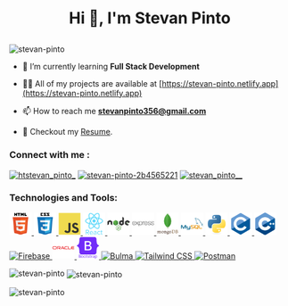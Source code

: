 <h1 align="center">Hi 👋,  I'm Stevan Pinto</h1>
<h2 align="center"></h2>

<p align="left"> <img src="https://komarev.com/ghpvc/?username=stevan-pinto&label=Profile%20views&color=0e75b6&style=flat" alt="stevan-pinto" /> </p>


- 🌱 I’m currently learning **Full Stack Development**

- 👨‍💻 All of my projects are available at [https://stevan-pinto.netlify.app](https://stevan-pinto.netlify.app)

- 📫 How to reach me   **stevanpinto356@gmail.com**
- 📝 Checkout my [Resume](https://drive.google.com/file/d/).
  

<h3 align="left">Connect with me   : </h3>
<p align="left">
<a href="https://twitter.com/stevan_pinto_" target="blank"><img align="center" src="https://raw.githubusercontent.com/rahuldkjain/github-profile-readme-generator/master/src/images/icons/Social/twitter.svg" alt="htstevan_pinto_" height="30" width="40" /></a>
<a href="https://linkedin.com/in/stevan-pinto-2b4565221" target="blank"><img align="center" src="https://raw.githubusercontent.com/rahuldkjain/github-profile-readme-generator/master/src/images/icons/Social/linked-in-alt.svg" alt="stevan-pinto-2b4565221" height="30" width="40" /></a>
<a href="https://instagram.com/stevan_pinto__" target="blank"><img align="center" src="https://raw.githubusercontent.com/rahuldkjain/github-profile-readme-generator/master/src/images/icons/Social/instagram.svg" alt="stevan_pinto__" height="30" width="40" /></a>
</p>
<h3 align="left">Technologies and Tools:</h3>
<p align="left">
   <a href="https://www.w3.org/html/" target="_blank" rel="noreferrer">
      <img src="https://raw.githubusercontent.com/devicons/devicon/master/icons/html5/html5-original-wordmark.svg" alt="HTML5" width="40" height="40"/>
   </a>
   <a href="https://www.w3schools.com/css/" target="_blank" rel="noreferrer">
      <img src="https://raw.githubusercontent.com/devicons/devicon/master/icons/css3/css3-original-wordmark.svg" alt="CSS3" width="40" height="40"/>
   </a>
   <a href="https://developer.mozilla.org/en-US/docs/Web/JavaScript" target="_blank" rel="noreferrer">
      <img src="https://raw.githubusercontent.com/devicons/devicon/master/icons/javascript/javascript-original.svg" alt="JavaScript" width="40" height="40"/>
   </a>
   <a href="https://reactjs.org/" target="_blank" rel="noreferrer">
      <img src="https://raw.githubusercontent.com/devicons/devicon/master/icons/react/react-original-wordmark.svg" alt="React" width="40" height="40"/>
   </a>
   <a href="https://nodejs.org" target="_blank" rel="noreferrer">
      <img src="https://raw.githubusercontent.com/devicons/devicon/master/icons/nodejs/nodejs-original-wordmark.svg" alt="Node.js" width="40" height="40"/>
   </a>
   <a href="https://expressjs.com" target="_blank" rel="noreferrer">
      <img src="https://raw.githubusercontent.com/devicons/devicon/master/icons/express/express-original-wordmark.svg" alt="Express.js" width="40" height="40"/>
   </a>
   <a href="https://www.mongodb.com/" target="_blank" rel="noreferrer">
      <img src="https://raw.githubusercontent.com/devicons/devicon/master/icons/mongodb/mongodb-original-wordmark.svg" alt="MongoDB" width="40" height="40"/>
   </a>
   <a href="https://www.mysql.com/" target="_blank" rel="noreferrer">
      <img src="https://raw.githubusercontent.com/devicons/devicon/master/icons/mysql/mysql-original-wordmark.svg" alt="MySQL" width="40" height="40"/>
   </a>
   <a href="https://www.python.org" target="_blank" rel="noreferrer">
      <img src="https://raw.githubusercontent.com/devicons/devicon/master/icons/python/python-original.svg" alt="Python" width="40" height="40"/>
   </a>
   <a href="https://www.cprogramming.com/" target="_blank" rel="noreferrer">
      <img src="https://raw.githubusercontent.com/devicons/devicon/master/icons/c/c-original.svg" alt="C" width="40" height="40"/>
   </a>
   <a href="https://www.w3schools.com/cpp/" target="_blank" rel="noreferrer">
      <img src="https://raw.githubusercontent.com/devicons/devicon/master/icons/cplusplus/cplusplus-original.svg" alt="C++" width="40" height="40"/>
   </a>
   <a href="https://firebase.google.com/" target="_blank" rel="noreferrer">
      <img src="https://www.vectorlogo.zone/logos/firebase/firebase-icon.svg" alt="Firebase" width="40" height="40"/>
   </a>
   <a href="https://www.oracle.com/" target="_blank" rel="noreferrer">
      <img src="https://raw.githubusercontent.com/devicons/devicon/master/icons/oracle/oracle-original.svg" alt="Oracle" width="40" height="40"/>
   </a>
   <a href="https://getbootstrap.com" target="_blank" rel="noreferrer">
      <img src="https://raw.githubusercontent.com/devicons/devicon/master/icons/bootstrap/bootstrap-plain-wordmark.svg" alt="Bootstrap" width="40" height="40"/>
   </a>
   <a href="https://bulma.io/" target="_blank" rel="noreferrer">
      <img src="https://raw.githubusercontent.com/gilbarbara/logos/804dc257b59e144eaca5bc6ffd16949752c6f789/logos/bulma.svg" alt="Bulma" width="40" height="40"/>
   </a>
   <a href="https://www.vectorlogo.zone/logos/tailwindcss/tailwindcss-icon.svg" target="_blank" rel="noreferrer">
      <img src="https://www.vectorlogo.zone/logos/tailwindcss/tailwindcss-icon.svg" alt="Tailwind CSS" width="40" height="40"/>
   </a>
   <a href="https://www.vectorlogo.zone/logos/getpostman/getpostman-icon.svg" target="_blank" rel="noreferrer">
      <img src="https://www.vectorlogo.zone/logos/getpostman/getpostman-icon.svg" alt="Postman" width="40" height="40"/>
   </a>
</p>


<p><img align="left" src="https://github-readme-stats.vercel.app/api/top-langs?username=stevan-pinto&show_icons=true&locale=en&layout=compact" alt="stevan-pinto" /></p>

<p>&nbsp;<img align="center" src="https://github-readme-stats.vercel.app/api?username=stevan-pinto&show_icons=true&locale=en" alt="stevan-pinto" /></p>

<p><img align="center" src="https://github-readme-streak-stats.herokuapp.com/?user=stevan-pinto&" alt="stevan-pinto"  /></p>

